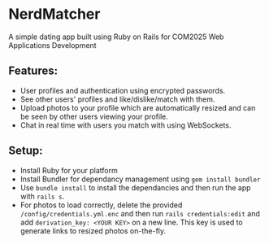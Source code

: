 # NerdMatcher

A simple dating app built using Ruby on Rails for COM2025 Web Applications Development

## Features:
- User profiles and authentication using encrypted passwords.
- See other users' profiles and like/dislike/match with them.
- Upload photos to your profile which are automatically resized and can be seen by other users viewing your profile.
- Chat in real time with users you match with using WebSockets.

## Setup:
- Install Ruby for your platform
- Install Bundler for dependancy management using `gem install bundler`
- Use `bundle install` to install the dependancies and then run the app with `rails s`.
- For photos to load correctly, delete the provided `/config/credentials.yml.enc` and then run `rails credentials:edit` and add `derivation_key: <YOUR KEY>` on a new line. This key is used to generate links to resized photos on-the-fly. 

